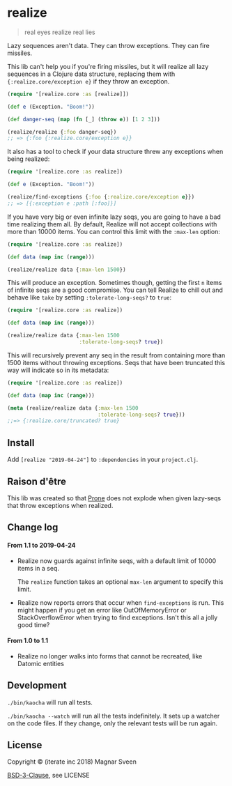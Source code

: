 # realize

> real eyes realize real lies

Lazy sequences aren't data. They can throw exceptions. They can fire missiles.

This lib can't help you if you're firing missiles, but it will realize all lazy
sequences in a Clojure data structure, replacing them with
`{:realize.core/exception e}` if they throw an exception.

```clj
(require '[realize.core :as [realize]])

(def e (Exception. "Boom!"))

(def danger-seq (map (fn [_] (throw e)) [1 2 3]))

(realize/realize {:foo danger-seq})
;; => {:foo {:realize.core/exception e}}
```

It also has a tool to check if your data structure threw any exceptions when being realized:

```clj
(require '[realize.core :as realize])

(def e (Exception. "Boom!"))

(realize/find-exceptions {:foo {:realize.core/exception e}})
;; => [{:exception e :path [:foo]}]
```

If you have very big or even infinite lazy seqs, you are going to have a bad
time realizing them all. By default, Realize will not accept collections with
more than 10000 items. You can control this limit with the `:max-len` option:

```clj
(require '[realize.core :as realize])

(def data (map inc (range)))

(realize/realize data {:max-len 1500})
```

This will produce an exception. Sometimes though, getting the first `n` items of
infinite seqs are a good compromise. You can tell Realize to chill out and
behave like `take` by setting `:tolerate-long-seqs?` to `true`:

```clj
(require '[realize.core :as realize])

(def data (map inc (range)))

(realize/realize data {:max-len 1500
                       :tolerate-long-seqs? true})
```

This will recursively prevent any seq in the result from containing more than
1500 items without throwing exceptions. Seqs that have been truncated this way
will indicate so in its metadata:

```clj
(require '[realize.core :as realize])

(def data (map inc (range)))

(meta (realize/realize data {:max-len 1500
                             :tolerate-long-seqs? true}))
;;=> {:realize.core/truncated? true}
```

## Install

Add `[realize "2019-04-24"]` to `:dependencies` in your `project.clj`.

## Raison d'être

This lib was created so that [Prone](https://github.com/magnars/prone) does not
explode when given lazy-seqs that throw exceptions when realized.

## Change log

#### From 1.1 to 2019-04-24

- Realize now guards against infinite seqs, with a default limit of 10000 items in a seq.

  The `realize` function takes an optional `max-len` argument to specify this limit.

- Realize now reports errors that occur when `find-exceptions` is run. This
  might happen if you get an error like OutOfMemoryError or StackOverflowError
  when trying to find exceptions. Isn't this all a jolly good time?

#### From 1.0 to 1.1

- Realize no longer walks into forms that cannot be recreated, like Datomic entities

## Development

`./bin/kaocha` will run all tests.

`./bin/kaocha --watch` will run all the tests indefinitely. It sets up a
watcher on the code files. If they change, only the relevant tests will be
run again.

## License

Copyright © (iterate inc 2018) Magnar Sveen

[BSD-3-Clause](http://opensource.org/licenses/BSD-3-Clause), see LICENSE
